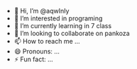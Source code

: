 - 👋 Hi, I’m @aqwInIy
- 👀 I’m interested in programing
- 🌱 I’m currently learning in 7 class
- 💞️ I’m looking to collaborate on pankoza
- 📫 How to reach me ...
- 😄 Pronouns: ...
- ⚡ Fun fact: ...

<!---
aqwInIy/aqwInIy is a ✨ special ✨ repository because its `README.md` (this file) appears on your GitHub profile.
You can click the Preview link to take a look at your changes.
--->
